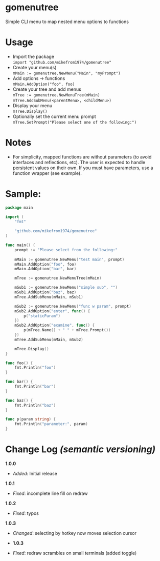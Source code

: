 # gomenutree
Simple CLI menu to map nested menu options to functions

# Usage
* Import the package <br />
  `import "github.com/mikefrom1974/gomenutree"`
* Create your menu(s) <br />
  `mMain := gomenutree.NewMenu("Main", "myPrompt")`
* Add options -> functions <br />
  `mMain.AddOption("foo", foo)`
* Create your tree and add menus <br />
  `mTree := gomenutree.NewMenuTree(mMain)` <br />
  `mTree.AddSubMenu(<parentMenu>, <childMenu>)`
* Display your menu<br />
  `mTree.Display()`
* Optionally set the current menu prompt <br />
  `mTree.SetPrompt("Please select one of the following:")`

# Notes
* For simplicity, mapped functions are without parameters 
  (to avoid interfaces and reflections, etc). The user is
  expected to handle persistent values on their own.
  If you must have parameters, use a function wrapper
  (see example).

# Sample:
```go
package main

import (
	"fmt"
	
	"github.com/mikefrom1974/gomenutree"
)

func main() {
	prompt := "Please select from the following:"
	
	mMain := gomenutree.NewMenu("test main", prompt)
	mMain.AddOption("foo", foo)
	mMain.AddOption("bar", bar)

	mTree := gomenutree.NewMenuTree(mMain)

	mSub1 := gomenutree.NewMenu("simple sub", "")
	mSub1.AddOption("baz", baz)
	mTree.AddSubMenu(mMain, mSub1)

	mSub2 := gomenutree.NewMenu("func w param", prompt)
	mSub2.AddOption("enter", func() {
		p("staticParam")
	})
	mSub2.AddOption("examine", func() {
		p(mTree.Name() + " " + mTree.Prompt())
	})
	mTree.AddSubMenu(mMain, mSub2)

	mTree.Display()
}

func foo() {
	fmt.Println("foo")
}

func bar() {
	fmt.Println("bar")
}

func baz() {
	fmt.Println("baz")
}

func p(param string) {
	fmt.Println("parameter:", param)
}
```

# Change Log _(semantic versioning)_
**1.0.0**
* *Added*: Initial release

**1.0.1**
* *Fixed*: incomplete line fill on redraw

**1.0.2**
* *Fixed*: typos

**1.0.3**
* *Changed*: selecting by hotkey now moves selection cursor

* **1.0.3**
* *Fixed*: redraw scrambles on small terminals (added toggle)
